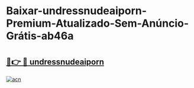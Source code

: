 # Baixar-undressnudeaiporn-Premium-Atualizado-Sem-Anúncio-Grátis-ab46a

# <h2><a href="https://uvdny9.esa.edu.pl?src=undressnudeaiporn&ref=ab46a">🔗👉 🔴 undressnudeaiporn</a></h2>

[![acn](https://github.com/user-attachments/assets/0f9c940e-d8b0-45ae-aac7-cd30a18b3e1c)](https://uvdny9.esa.edu.pl?src=undressnudeaiporn&ref=ab46a)


